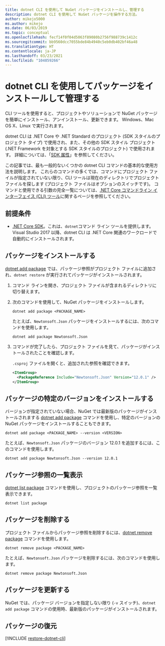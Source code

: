 ```yaml
---
title: dotnet CLI を使用して NuGet パッケージをインストールし、管理する
description: dotnet CLI を使用して NuGet パッケージを操作する方法。
author: mikejo5000
ms.author: mikejo
ms.date: 06/03/2019
ms.topic: conceptual
ms.openlocfilehash: fecf14f0f04d5063f89080b2756f988739c1412c
ms.sourcegitcommit: bb9560dcc7055bde84b4940c5eb0db402bf46a48
ms.translationtype: HT
ms.contentlocale: ja-JP
ms.lasthandoff: 03/23/2021
ms.locfileid: "104859266"
---
```

# <a name="install-and-manage-packages-using-the-dotnet-cli"></a>dotnet CLI を使用してパッケージをインストールして管理する

CLI ツールを使用すると、プロジェクトやソリューションで NuGet パッケージを簡単にインストール、アンインストール、更新できます。 Windows、Mac OS X、Linux で実行されます。

dotnet CLI は .NET Core や .NET Standard のプロジェクト (SDK スタイルのプロジェクト タイプ) で使用され、また、その他の SDK スタイル プロジェクト (.NET Framework を対象とする SDK スタイルのプロジェクト) で使用されます。 詳細については、「[SDK 属性](/dotnet/core/tools/csproj#additions)」を参照してください。

この記事では、最も一般的ないくつかの dotnet CLI コマンドの基本的な使用方法を説明します。 これらのコマンドの多くでは、コマンドにプロジェクト ファイルが指定されていない限り、CLI ツールは現在のディレクトリでプロジェクト ファイルを探します (プロジェクト ファイルはオプションのスイッチです)。 コマンドと使用できる引数の完全一覧については、[.NET Core コマンドライン インターフェイス (CLI) ツール](../reference/dotnet-commands.md)に関するページを参照してください。

## <a name="prerequisites"></a>前提条件

- [.NET Core SDK](https://www.microsoft.com/net/download/)。これは、`dotnet`コマンド ライン ツールを提供します。 Visual Studio 2017 以降、dotnet CLI は .NET Core 関連のワークロードで自動的にインストールされます。

## <a name="install-a-package"></a>パッケージをインストールする

[dotnet add package](/dotnet/core/tools/dotnet-add-package?tabs=netcore2x) では、パッケージ参照がプロジェクト ファイルに追加され、`dotnet restore` が実行されてパッケージがインストールされます。

1. コマンド ラインを開き、プロジェクト ファイルが含まれるディレクトリに切り替えます。

2. 次のコマンドを使用して、NuGet パッケージをインストールします。

    ```dotnetcli
    dotnet add package <PACKAGE_NAME>
    ```

    たとえば、`Newtonsoft.Json` パッケージをインストールするには、次のコマンドを使用します。

    ```dotnetcli
    dotnet add package Newtonsoft.Json
    ```

3. コマンドが完了したら、プロジェクト ファイルを見て、パッケージがインストールされたことを確認します。

   `.csproj` ファイルを開くと、追加された参照を確認できます。

    ```xml
    <ItemGroup>
      <PackageReference Include="Newtonsoft.Json" Version="12.0.1" />
    </ItemGroup>
    ```

## <a name="install-a-specific-version-of-a-package"></a>パッケージの特定のバージョンをインストールする

バージョンが指定されていない場合、NuGet では最新版のパッケージがインストールされまする [dotnet add package](/dotnet/core/tools/dotnet-add-package?tabs=netcore2x) コマンドを使用し、特定のバージョンの NuGet パッケージをインストールすることもできます。

```dotnetcli
dotnet add package <PACKAGE_NAME> --version <VERSION>
```

たとえば、`Newtonsoft.Json` パッケージのバージョン 12.0.1 を追加するには、このコマンドを使用します。

```dotnetcli
dotnet add package Newtonsoft.Json --version 12.0.1
```

## <a name="list-package-references"></a>パッケージ参照の一覧表示

[dotnet list package](/dotnet/core/tools/dotnet-list-package?tabs=netcore2x) コマンドを使用し、プロジェクトのパッケージ参照を一覧表示できます。

```dotnetcli
dotnet list package
```

## <a name="remove-a-package"></a>パッケージを削除する

プロジェクト ファイルからパッケージ参照を削除するには、[dotnet remove package](/dotnet/core/tools/dotnet-remove-package?tabs=netcore2x) コマンドを使用します。

```dotnetcli
dotnet remove package <PACKAGE_NAME>
```

たとえば、`Newtonsoft.Json` パッケージを削除するには、次のコマンドを使用します。

```dotnetcli
dotnet remove package Newtonsoft.Json
```

## <a name="update-a-package"></a>パッケージを更新する

NuGet では、パッケージ バージョンを指定しない限り (`-v` スイッチ)、`dotnet add package` コマンドの使用時、最新版のパッケージがインストールされます。

## <a name="restore-packages"></a>パッケージの復元

[!INCLUDE [restore-dotnet-cli](includes/restore-dotnet-cli.md)]
